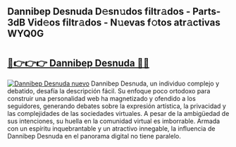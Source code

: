 ## Dannibep Desnuda D𝚎sn𝚞dos filtr𝚊dos - Parts-3dB Vid𝚎os filtr𝚊dos - N𝚞evas f𝚘tos atr𝚊ctivas WYQ0G

# <h2><a href="http://mb4mof.tromn.icu/?c=Dannibep+Desnuda">🔗👉👉👉 Dannibep Desnuda 🔗🔗</a></h2>

[![Dannibep Desnuda nuevo](https://i.imgur.com/pEAQMta.gif)](http://mb4mof.tromn.icu/?c=Dannibep+Desnuda)
Dannibep Desnuda, un individuo complejo y debatido, desafía la descripción fácil. Su enfoque poco ortodoxo para construir una personalidad web ha magnetizado y ofendido a los seguidores, generando debates sobre la expresión artística, la privacidad y las complejidades de las sociedades virtuales. A pesar de la ambigüedad de sus intenciones, su huella en la comunidad virtual es imborrable. Armada con un espíritu inquebrantable y un atractivo innegable, la influencia de Dannibep Desnuda en el panorama digital no tiene paralelo.
